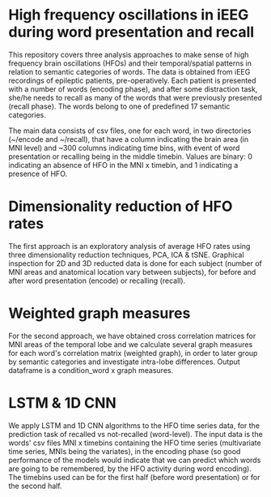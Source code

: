 # High frequency oscillations in iEEG during word presentation and recall
This repository covers three analysis approaches to make sense of high frequency brain oscillations (HFOs) and their temporal/spatial patterns in relation to semantic categories of words. 
The data is obtained from iEEG recordings of epileptic patients, pre-operatively. Each patient is presented with a number of words (encoding phase), and after some distraction task, she/he needs to recall as many of the words that were previously presented (recall phase). The words belong to one of predefined 17 semantic categories.

The main data consists of csv files, one for each word, in two directories (~/encode and ~/recall), that have a column indicating the brain area (in MNI level) and ~300 columns indicating time bins, with event of word presentation or recalling being in the middle timebin. Values are binary: 0 indicating an absence of HFO in the MNI x timebin, and 1 indicating a presence of HFO.

# Dimensionality reduction of HFO rates
The first approach is an exploratory analysis of average HFO rates using three dimensionality reduction techniques, PCA, ICA & tSNE. Graphical inspection for 2D and 3D reducted data is done for each subject (number of MNI areas and anatomical location vary between subjects), for before and after word presentation (encode) or recalling (recall).

# Weighted graph measures
For the second approach, we have obtained cross correlation matrices for MNI areas of the temporal lobe and we calculate several graph measures for each word's correlation matrix (weighted graph), in order to later group by semantic categories and investigate intra-lobe differences. Output dataframe is a condition_word x graph measures.

# LSTM & 1D CNN
We apply LSTM and 1D CNN algorithms to the HFO time series data, for the prediction task of recalled vs not-recalled (word-level). The input data is the words' csv files MNI x timebins containing the HFO time series (multivariate time series, MNIs being the variates), in the encoding phase (so good performance of the models would indicate that we can predict which words are going to be remembered, by the HFO activity during word encoding). The timebins used can be for the first half (before word presentation) or for the second half.
